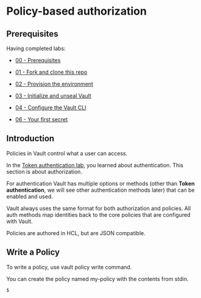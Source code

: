 # Policy-based authorization

## Prerequisites 

Having completed labs:

- [00 - Prerequisites](./labs/00-Prerequisites/README.md)

- [01 - Fork and clone this repo](./labs/01-Fork_and_clone_this_repo/README.md)

- [02 - Provision the environment](./labs/02-Provision_the_environment/README.md)

- [03 - Initialize and unseal Vault](./labs/03-Initialize_and_unseal_vault/README.md)

- [04 - Configure the Vault CLI](./labs/04-Configure_Vault_CLI/README.md)

- [06 - Your first secret](./labs/06-Your_first_secret/README.md)

## Introduction 

Policies in Vault control what a user can access. 

In the [Token authentication lab](../07-Token_authentication/README.md), you learned about authentication. This section is about authorization.

For authentication Vault has multiple options or methods (other than **Token authentication**, we will see other authentication methods later) that can be enabled and used. 

Vault always uses the same format for both authorization and policies. All auth methods map identities back to the core policies that are configured with Vault.

Policies are authored in HCL, but are JSON compatible. 

## Write a Policy

To write a policy, use vault policy write command.

You can create the policy named my-policy with the contents from stdin.

```console
$ 
```